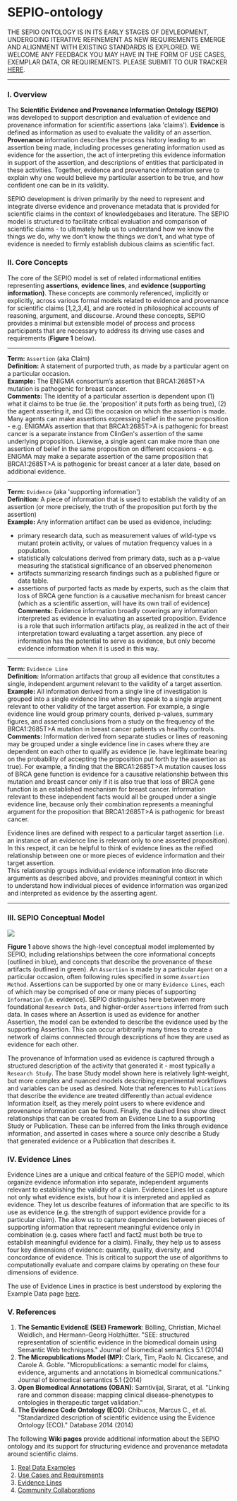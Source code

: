 # SEPIO-ontology

THE SEPIO ONTOLOGY IS IN ITS EARLY STAGES OF DEVLEOPMENT, UNDERGOING ITERATIVE REFINEMENT AS NEW REQUIREMENTS EMERGE AND ALIGNMENT WITH EXISTING STANDARDS IS EXPLORED.  WE WELCOME ANY FEEDBACK YOU MAY HAVE IN THE FORM OF USE CASES, EXEMPLAR DATA, OR REQUIREMENTS. PLEASE SUBMIT TO OUR TRACKER [HERE](https://github.com/monarch-initiative/SEPIO-ontology/issues).  

-----

### I. Overview
The **Scientific Evidence and Provenance Information Ontology (SEPIO)** was developed to support description and evaluation of evidence and provenance information for scientific assertions (aka 'claims'). **Evidence** is defined as information as used to evaluate the validity of an assertion. **Provenance** information describes the process history leading to an assertion being made, including processes generating information used as evidence for the assertion, the act of interpreting this evidence information in support of the assertion, and descriptions of entities that participated in these activities. Together, evidence and provenance information serve to explain why one would believe my particular assertion to be true, and how confident one can be in its validity. 
 
SEPIO development is driven primarily by the need to represent and integrate diverse evidence and provenance metadata that is provided for  scientific claims in the context of  knowledgebases and literature. The SEPIO model is  structured to facilitate critical evaluation and comparison of scientific claims - to ultimately help us to understand how we know the things we do, why we don’t know the things we don’t, and what type of evidence is needed to firmly establish dubious claims as scientific fact.
 
### II. Core Concepts

The core of the SEPIO model is set of related informational entities representing **assertions**, **evidence lines**, and **evidence (supporting information)**.  These concepts are commonly referenced, implicitly or explicitly, across various formal models related to evidence and provenance for scientific claims [1,2,3,4], and are rooted in philosophical accounts of reasoning, argument, and discourse. Around these concepts, SEPIO provides a minimal but extensible model of process and process participants that are necessary to address its driving use cases and requirements (**Figure 1** below). 

-----

**Term:** `Assertion` (aka Claim)  
**Definition:** A statement of purported truth, as made by a particular agent on a particular occasion.  
**Example:** The ENIGMA consortium’s assertion that BRCA1:2685T>A mutation is pathogenic for breast cancer.  
**Comments:** The identity of a particular assertion is dependent upon (1) what it claims to be true  (ie. the 'proposition' it puts forth as being true), (2) the agent asserting it, and (3) the occasion on which the assertion is made. Many agents can make assertions expressing belief in the same proposition  - e.g. ENIGMA’s assertion that that BRCA1:2685T>A is pathogenic for breast cancer is a separate instance from ClinGen's  assertion of the same underlying proposition.  Likewise, a single agent can make more than one assertion of belief in the same proposition on different occasions  - e.g. ENIGMA may make a separate assertion of the same proposition that BRCA1:2685T>A  is pathogenic for breast cancer at a later date, based on additional evidence.   
  
-----
 
**Term:** `Evidence` (aka 'supporting information')  
**Definition:** A piece of information that is used to establish the validity of an assertion (or more precisely, the truth of the  proposition put forth by the assertion)    
**Example:** Any information artifact can be used as evidence, including:    
- primary research data, such as measurement values of wild-type vs mutant protein activity, or values of mutation frequency values in a population.
- statistically calculations derived from primary data, such as a p-value measuring the statistical significance of an observed phenomenon	
- artifacts summarizing research findings such as a published figure or data table. 
- assertions of purported facts as made by experts, such as the claim that loss of BRCA gene function is a causative mechanism for breast cancer (which as a scientific assertion, will have its own trail of evidence)   
**Comments:** Evidence information broadly coverings any information interpreted as evidence in evaluating an asserted proposition. Evidence is a role that such information artifacts play, as realized in the act of their interpretation toward evaluating a target assertion.  any piece of information has the potential to serve as evidence, but only become evidence information when it is used in this way.  
  
-----

**Term:** `Evidence Line`   
**Definition:** Information artifacts that group all evidence that constitutes a single, independent argument relevant to the validity of a target assertion.    
**Example:** All information derived from a single line of investigation is grouped into a single evidence line when they speak to a single argument relevant to other validity of the target assertion. For example, a single evidence line would group primary counts, derived p-values, summary figures,  and asserted conclusions from a study on the  frequency of the BRCA1:2685T>A mutation in breast cancer patients vs healthy controls.    
**Comments:**  Information derived from separate studies or lines of reasoning may be grouped under a single evidence line in cases where they are dependent on each other to qualify as evidence  (ie. have  legitimate bearing on the probability of accepting the proposition put forth by the assertion as true).  For example, a finding that the BRCA1:2685T>A  mutation causes loss of BRCA gene function is evidence for a causative relationship between this mutation and breast cancer only if it is also true that loss of BRCA gene function is an established mechanism for breast cancer.  Information relevant to these independent facts would all be grouped under a single evidence line, because only their combination represents a meaningful argument for the proposition that BRCA1:2685T>A  is pathogenic for breast cancer.  

Evidence lines are defined with respect to a particular target assertion (i.e. an instance of an evidence line is relevant only to one asserted proposition).  In this respect, it can be helpful to think of evidence lines as the reified relationship between one or more pieces of evidence information and their target assertion.  
This relationship groups individual evidence information into discrete arguments as described above, and provides meaningful context in which to understand how individual pieces of evidence information was organized and interpreted as evidence by the asserting agent.
  
-----

### III. SEPIO Conceptual Model  

![](https://github.com/monarch-initiative/SEPIO-ontology/blob/master/docs/Wiki%20Docs/SEPIO-Model-Wiki.jpg)

**Figure 1** above shows the high-level conceptual model implemented by SEPIO, including relationships between the core informational concepts (outlined in blue), and concepts that describe the provenance of these artifacts (outlined in green). An `Assertion` is made by a particular `Agent` on a particular occasion, often following rules specified in some `Assertion Method`.  Assertions can be supported by one or  many `Evidence Lines`, each of which may be comprised of one or many pieces of supporting `Information` (i.e. evidence). SEPIO distinguishes here between more foundational `Research Data`, and higher-order `Assertions` inferred from such data.  In cases where an Assertion is used as evidence  for another Assertion, the model can be extended to describe the evidence used by the supporting Assertion. This can occur arbitrarily many times to create a network of claims connnected through descriptions of how they are used as evidence for each other.

The provenance of Information used as evidence is captured through a structured description of the activity that generated it - most typically a `Research Study`. The base Study model shown here is relatively light-weight, but more complex and nuanced models describing experimental workflows and variables can be used as desired. Note that references to `Publications` that describe the evidence are treated differently than actual evidence Information itself, as they merely point users to where evidence and provenance information can be found.  Finally, the dashed lines show direct relationships that can be created from an Evidence Line to a supporting Study or Publication. These can be inferred from the links through evidence information, and asserted in cases where a source only describe a Study that generated evidence or a Publication that describes it.


        
### IV. Evidence Lines     
Evidence Lines are a unique and critical feature of the SEPIO model, which organize evidence information into separate, independent arguments relevant to establishing the validity of a claim. Evidence Lines let us capture not only what evidence exists, but how it is interpreted and applied as evidence. They let us describe features of information that are specific to its use as evidence (e.g. the strength of support evidence provide for a particular claim). The allow us to capture dependencies between pieces of supporting information that represent meaningful evidence only in combination (e.g. cases where fact1 and fact2 must both be true to establish meaningful evidence for a claim). Finally, they help us to assess four key dimensions of evidence: quantity, quality, diversity, and concordance of evidence. This is critical to support the use of algorithms to  computationally evaluate and compare claims by operating on these four dimensions of evidence. 

The use of Evidence Lines in practice is best understood by exploring the Example Data page [here](https://github.com/monarch-initiative/SEPIO-ontology/wiki/Data-Examples).

### V. References

1. **The Semantic EvidencE (SEE) Framework**: Bölling, Christian, Michael Weidlich, and Hermann-Georg Holzhütter. "SEE: structured representation of scientific evidence in the biomedical domain using Semantic Web techniques." Journal of biomedical semantics 5.1 (2014)
2. **The Micropublications Model (MP)**: Clark, Tim, Paolo N. Ciccarese, and Carole A. Goble. "Micropublications: a semantic model for claims, evidence, arguments and annotations in biomedical communications." Journal of biomedical semantics 5.1 (2014)
3. **Open Biomedical Annotations (OBAN)**: Sarntivijai, Sirarat, et al. "Linking rare and common disease: mapping clinical disease-phenotypes to ontologies in therapeutic target validation."
4. **The Evidence Code Ontology (ECO)**: Chibucos, Marcus C., et al. "Standardized description of scientific evidence using the Evidence Ontology (ECO)." Database 2014 (2014)

The following **Wiki pages** provide additional information about the SEPIO ontology and its support for structuring evidence and provenance metadata around scientific claims. 
1. [Real Data Examples](https://github.com/monarch-initiative/SEPIO-ontology/wiki/Data-Examples)
2. [Use Cases and Requirements](https://github.com/monarch-initiative/SEPIO-ontology/wiki/Use-Cases-and-Requirements)
3. [Evidence Lines](https://github.com/monarch-initiative/SEPIO-ontology/wiki/Evidence-Lines)
4. [Community Collaborations](https://github.com/monarch-initiative/SEPIO-ontology/wiki/Community-Collaborations)

